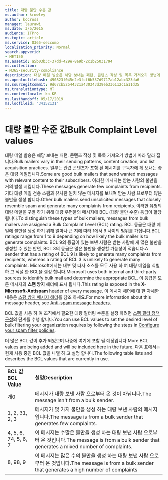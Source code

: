 ```yaml
---
title: 대량 불만 수준 값
ms.author: krowley
author: kccross
manager: laurawi
ms.date: 3/5/2015
audience: ITPro
ms.topic: article
ms.service: O365-seccomp
localization_priority: Normal
search.appverid:
- MET150
ms.assetid: a5b03b3c-37dd-429e-8e9b-2c1b25031794
ms.collection:
- M365-security-compliance
description: 대량 메일 발송은 해당 보내는 패턴, 콘텐츠 작성 및 목록 가져오기 방법에 따라 달라 집니다. 일부는 관련 콘텐츠가 포함 된 메시지를 구독자에 게 보내는 좋은 대량 메일입니다. 이러한 메시지는 받는 사람의 불만을 거의 발생 시킵니다. 기타 대량 메일 전송 스팸과 유사한 원치 않는 메시지를 보내며 받는 사람 으로부터 많은 불만을 생성 합니다. 이러한 유형의 대량 메일을 구별 하기 위해 대량 우편물의 메시지에 BCL (대량 불만 수준) 등급이 할당 됩니다. BCL 등급은 대량 메일에 불만을 생성 하기 위해 얼마나 큰 지에 따라 1에서 9 사이의 범위를 가집니다. BCL 9의 등급이 있는 보낸 사람은 받는 사람에 게 많은 불만을 생성할 수 있는 반면, BCL 3의 등급은 많은 불만을 생성할 가능성이 적습니다. Microsoft에서는 내부 및 타사 소스를 모두 사용 하 여 대량 메일을 식별 하 고 적절 한 BCL을 결정 합니다. 이 등급은 모든 메시지의 스팸 방지 헤더에 표시 됩니다. 이 메시지 헤더에 대 한 자세한 내용은 스팸 방지 메시지 헤더를 참조 하세요.
ms.openlocfilehash: 490823f045e2e3fcf6b537d9717ab12abc323da6
ms.sourcegitcommit: 9d67cb52544321a430343d39eb336112c1a11d35
ms.translationtype: MT
ms.contentlocale: ko-KR
ms.lasthandoff: 05/17/2019
ms.locfileid: "34152131"
---
```

# <a name="bulk-complaint-level-values"></a><span data-ttu-id="8756a-112">대량 불만 수준 값</span><span class="sxs-lookup"><span data-stu-id="8756a-112">Bulk Complaint Level values</span></span>

<span data-ttu-id="8756a-113">대량 메일 발송은 해당 보내는 패턴, 콘텐츠 작성 및 목록 가져오기 방법에 따라 달라 집니다.</span><span class="sxs-lookup"><span data-stu-id="8756a-113">Bulk mailers vary in their sending patterns, content creation, and list acquisition practices.</span></span> <span data-ttu-id="8756a-114">일부는 관련 콘텐츠가 포함 된 메시지를 구독자에 게 보내는 좋은 대량 메일입니다.</span><span class="sxs-lookup"><span data-stu-id="8756a-114">Some are good bulk mailers that send wanted messages with relevant content to their subscribers.</span></span> <span data-ttu-id="8756a-115">이러한 메시지는 받는 사람의 불만을 거의 발생 시킵니다.</span><span class="sxs-lookup"><span data-stu-id="8756a-115">These messages generate few complaints from recipients.</span></span> <span data-ttu-id="8756a-116">기타 대량 메일 전송 스팸과 유사한 원치 않는 메시지를 보내며 받는 사람 으로부터 많은 불만을 생성 합니다.</span><span class="sxs-lookup"><span data-stu-id="8756a-116">Other bulk mailers send unsolicited messages that closely resemble spam and generate many complaints from recipients.</span></span> <span data-ttu-id="8756a-117">이러한 유형의 대량 메일을 구별 하기 위해 대량 우편물의 메시지에 BCL (대량 불만 수준) 등급이 할당 됩니다.</span><span class="sxs-lookup"><span data-stu-id="8756a-117">To distinguish these types of bulk mailers, messages from bulk mailers are assigned a Bulk Complaint Level (BCL) rating.</span></span> <span data-ttu-id="8756a-118">BCL 등급은 대량 메일에 불만을 생성 하기 위해 얼마나 큰 지에 따라 1에서 9 사이의 범위를 가집니다.</span><span class="sxs-lookup"><span data-stu-id="8756a-118">BCL ratings range from 1 to 9 depending on how likely the bulk mailer is to generate complaints.</span></span> <span data-ttu-id="8756a-119">BCL 9의 등급이 있는 보낸 사람은 받는 사람에 게 많은 불만을 생성할 수 있는 반면, BCL 3의 등급은 많은 불만을 생성할 가능성이 적습니다.</span><span class="sxs-lookup"><span data-stu-id="8756a-119">A sender that has a rating of BCL 9 is likely to generate many complaints from recipients, whereas a rating of BCL 3 is unlikely to generate many complaints.</span></span> <span data-ttu-id="8756a-120">Microsoft에서는 내부 및 타사 소스를 모두 사용 하 여 대량 메일을 식별 하 고 적절 한 BCL을 결정 합니다.</span><span class="sxs-lookup"><span data-stu-id="8756a-120">Microsoft uses both internal and third-party sources to identify bulk mail and determine the appropriate BCL.</span></span> <span data-ttu-id="8756a-121">이 등급은 모든 메시지의 **스팸 방지** 헤더에 표시 됩니다.</span><span class="sxs-lookup"><span data-stu-id="8756a-121">This rating is exposed in the **X-Microsoft-Antispam** header of every message.</span></span> <span data-ttu-id="8756a-122">이 메시지 헤더에 대 한 자세한 내용은 [스팸 방지 메시지 헤더](anti-spam-message-headers.md)를 참조 하세요.</span><span class="sxs-lookup"><span data-stu-id="8756a-122">For more information about this message header, see [Anti-spam message headers](anti-spam-message-headers.md).</span></span> 
  
<span data-ttu-id="8756a-123">BCL 값을 사용 하 여 조직에서 필요한 대량 필터링 수준을 설정 하려면 [스팸 필터 정책 구성](configure-your-spam-filter-policies.md)의 단계를 수행 합니다.</span><span class="sxs-lookup"><span data-stu-id="8756a-123">You can use BCL values to set the desired level of bulk filtering your organization requires by following the steps in [Configure your spam filter policies](configure-your-spam-filter-policies.md).</span></span>
  
<span data-ttu-id="8756a-124">더 많은 BCL 값이 추가 되었으며 나중에 여기에 포함 될 예정입니다.</span><span class="sxs-lookup"><span data-stu-id="8756a-124">More BCL values are being added and will be included here in the future.</span></span> <span data-ttu-id="8756a-125">다음 표에서는 현재 사용 중인 BCL 값을 나열 하 고 설명 합니다.</span><span class="sxs-lookup"><span data-stu-id="8756a-125">The following table lists and describes the BCL values that are currently in use.</span></span>
  
|||
|:-----|:-----|
|<span data-ttu-id="8756a-126">**BCL 값**</span><span class="sxs-lookup"><span data-stu-id="8756a-126">**BCL Value**</span></span> <br/> |<span data-ttu-id="8756a-127">**설명**</span><span class="sxs-lookup"><span data-stu-id="8756a-127">**Description**</span></span> <br/> |
|<span data-ttu-id="8756a-128">개</span><span class="sxs-lookup"><span data-stu-id="8756a-128">0</span></span>  <br/> |<span data-ttu-id="8756a-129">메시지가 대량 보낸 사람 으로부터 온 것이 아닙니다.</span><span class="sxs-lookup"><span data-stu-id="8756a-129">The message isn't from a bulk sender.</span></span>  <br/> |
|<span data-ttu-id="8756a-130">1, 2, 3</span><span class="sxs-lookup"><span data-stu-id="8756a-130">1, 2, 3</span></span>  <br/> |<span data-ttu-id="8756a-131">메시지가 몇 가지 불만을 생성 하는 대량 보낸 사람의 메시지입니다.</span><span class="sxs-lookup"><span data-stu-id="8756a-131">The message is from a bulk sender that generates few complaints.</span></span>  <br/> |
|<span data-ttu-id="8756a-132">4, 5, 6, 7</span><span class="sxs-lookup"><span data-stu-id="8756a-132">4, 5, 6, 7</span></span>  <br/> |<span data-ttu-id="8756a-133">이 메시지는 수많은 불만을 생성 하는 대량 보낸 사람 으로부터 온 것입니다.</span><span class="sxs-lookup"><span data-stu-id="8756a-133">The message is from a bulk sender that generates a mixed number of complaints.</span></span>  <br/> |
|<span data-ttu-id="8756a-134">8, 9</span><span class="sxs-lookup"><span data-stu-id="8756a-134">8, 9</span></span>  <br/> |<span data-ttu-id="8756a-135">이 메시지는 많은 수의 불만을 생성 하는 대량 보낸 사람 으로부터 온 것입니다.</span><span class="sxs-lookup"><span data-stu-id="8756a-135">The message is from a bulk sender that generates a high number of complaints</span></span>  <br/> |
   

